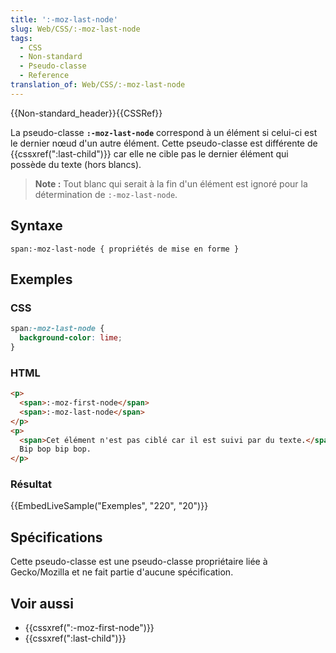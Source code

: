```yaml
---
title: ':-moz-last-node'
slug: Web/CSS/:-moz-last-node
tags:
  - CSS
  - Non-standard
  - Pseudo-classe
  - Reference
translation_of: Web/CSS/:-moz-last-node
---
```

{{Non-standard_header}}{{CSSRef}}

La pseudo-classe **`:-moz-last-node`** correspond à un élément si celui-ci est le dernier nœud d'un autre élément. Cette pseudo-classe est différente de {{cssxref(":last-child")}} car elle ne cible pas le dernier élément qui possède du texte (hors blancs).

> **Note :** Tout blanc qui serait à la fin d'un élément est ignoré pour la détermination de `:-moz-last-node`.

## Syntaxe

    span:-moz-last-node { propriétés de mise en forme }

## Exemples

### CSS

```css
span:-moz-last-node {
  background-color: lime;
}
```

### HTML

```html
<p>
  <span>:-moz-first-node</span>
  <span>:-moz-last-node</span>
</p>
<p>
  <span>Cet élément n'est pas ciblé car il est suivi par du texte.</span>
  Bip bop bip bop.
</p>
```

### Résultat

{{EmbedLiveSample("Exemples", "220", "20")}}

## Spécifications

Cette pseudo-classe est une pseudo-classe propriétaire liée à Gecko/Mozilla et ne fait partie d'aucune spécification.

## Voir aussi

- {{cssxref(":-moz-first-node")}}
- {{cssxref(":last-child")}}
